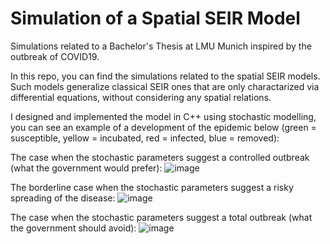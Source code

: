 # Simulation of a Spatial SEIR Model
Simulations related to a Bachelor's Thesis at LMU Munich inspired by the outbreak of COVID19.

In this repo, you can find the simulations related to the spatial SEIR models.
Such models generalize classical SEIR ones that are only charactarized via differential equations, without considering any spatial relations.

I designed and implemented the model in C++ using stochastic modelling, you can see an example of a development of the epidemic below (green = susceptible, yellow = incubated, red = infected, blue = removed):

The case when the stochastic parameters suggest a controlled outbreak (what the government would prefer):
![image](https://github.com/vdrvar/seir-spatial-outbreak-simulation/assets/48907543/4977f319-5a7d-428f-b6dc-2f1b3f92fb1e)



The borderline case when the stochastic parameters suggest a risky spreading of the disease:
![image](https://github.com/vdrvar/seir-spatial-outbreak-simulation/assets/48907543/ee95a204-982a-4c5a-9605-ddacd5294188)



The case when the stochastic parameters suggest a total outbreak (what the government should avoid):
![image](https://github.com/vdrvar/seir-spatial-outbreak-simulation/assets/48907543/45d428ac-cac3-4b29-89b8-3f42cf56691d)

